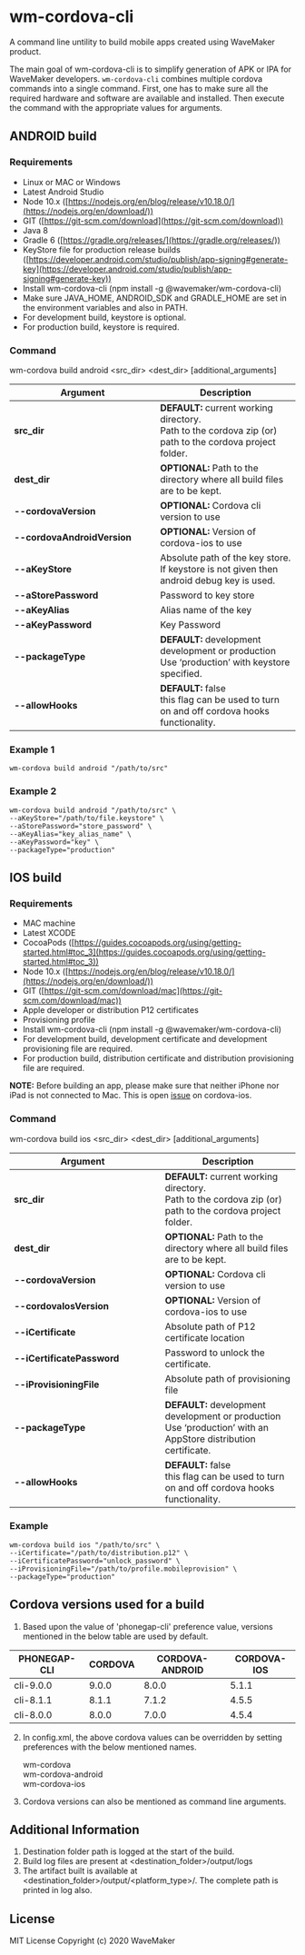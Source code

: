 # wm-cordova-cli

A command line untility to build mobile apps created using WaveMaker product.

The main goal of wm-cordova-cli is to simplify generation of APK or IPA for WaveMaker developers. ```wm-cordova-cli``` combines multiple cordova commands into a single command. First, one has to make sure all the required hardware and software are available and installed. Then execute the command with the appropriate values for arguments.

## ANDROID build

### Requirements

-   Linux or MAC or Windows   
-   Latest Android Studio    
-   Node 10.x ([https://nodejs.org/en/blog/release/v10.18.0/](https://nodejs.org/en/download/))    
-   GIT ([https://git-scm.com/download](https://git-scm.com/download))    
-   Java 8     
-   Gradle 6 ([https://gradle.org/releases/](https://gradle.org/releases/))    
-   KeyStore file for production release builds ([https://developer.android.com/studio/publish/app-signing#generate-key](https://developer.android.com/studio/publish/app-signing#generate-key))    
-   Install wm-cordova-cli (npm install -g @wavemaker/wm-cordova-cli)    
-   Make sure JAVA_HOME, ANDROID_SDK and GRADLE_HOME are set in the environment variables and also in PATH.
-   For development build, keystore is optional.
-   For production build, keystore is required.
  

### Command

wm-cordova build android <src_dir> <dest_dir> [additional_arguments]

  
  


|&nbsp;&nbsp;&nbsp;&nbsp;&nbsp;&nbsp;&nbsp;&nbsp;&nbsp;&nbsp;&nbsp;&nbsp;&nbsp;&nbsp;&nbsp;&nbsp;&nbsp;&nbsp;&nbsp;**Argument**&nbsp;&nbsp;&nbsp;&nbsp;&nbsp;&nbsp;&nbsp;&nbsp;&nbsp;&nbsp;&nbsp;&nbsp;&nbsp;&nbsp;&nbsp;&nbsp;&nbsp;&nbsp;&nbsp;| **Description** |
|--|--|
| **src_dir** | **DEFAULT:** current working directory.<br> Path to the cordova zip (or) path to the cordova project folder. |
|**dest_dir**|**OPTIONAL:** Path to the directory where all build files are to be kept.|
|**\-\-cordovaVersion**|**OPTIONAL:** Cordova cli version to use|
|**\-\-cordovaAndroidVersion**|**OPTIONAL:** Version of cordova-ios to use|
|**\-\-aKeyStore**|Absolute path of the key store. If keystore is not given then android debug key is used.|
|**\-\-aStorePassword**|Password to key store|
|**\-\-aKeyAlias**|Alias name of the key|
|**\-\-aKeyPassword**|Key Password|
|**\-\-packageType**|**DEFAULT:** development<br>development or production<br>Use ‘production’ with keystore specified.|
|**\-\-allowHooks**|**DEFAULT:** false <br> this flag can be used to turn on and off cordova hooks functionality.|

  

### Example 1

~~~
wm-cordova build android "/path/to/src"
~~~
### Example 2    
~~~
wm-cordova build android "/path/to/src" \
--aKeyStore="/path/to/file.keystore" \
--aStorePassword="store_password" \
--aKeyAlias="key_alias_name" \
--aKeyPassword="key" \
--packageType="production"
~~~

## IOS build

### Requirements

-   MAC machine    
-   Latest XCODE
-   CocoaPods ([https://guides.cocoapods.org/using/getting-started.html#toc_3](https://guides.cocoapods.org/using/getting-started.html#toc_3))    
-   Node 10.x ([https://nodejs.org/en/blog/release/v10.18.0/](https://nodejs.org/en/download/))    
-   GIT ([https://git-scm.com/download/mac](https://git-scm.com/download/mac))    
-   Apple developer or distribution P12 certificates    
-   Provisioning profile
-   Install wm-cordova-cli (npm install -g @wavemaker/wm-cordova-cli)
-   For development build, development certificate and development provisioning file are required.
-   For production build, distribution certificate and distribution provisioning file are required.

**NOTE:** Before building an app, please make sure that neither iPhone nor iPad is not connected to Mac. This is open [issue](https://github.com/apache/cordova-ios/issues/420) on cordova-ios.

### Command

wm-cordova build ios <src_dir> <dest_dir> [additional_arguments]

  
  
|&nbsp;&nbsp;&nbsp;&nbsp;&nbsp;&nbsp;&nbsp;&nbsp;&nbsp;&nbsp;&nbsp;&nbsp;&nbsp;&nbsp;&nbsp;&nbsp;&nbsp;&nbsp;&nbsp;**Argument**&nbsp;&nbsp;&nbsp;&nbsp;&nbsp;&nbsp;&nbsp;&nbsp;&nbsp;&nbsp;&nbsp;&nbsp;&nbsp;&nbsp;&nbsp;&nbsp;&nbsp;&nbsp;&nbsp;&nbsp;&nbsp;| **Description** |
|--|--|
| **src_dir** | **DEFAULT:** current working directory.<br> Path to the cordova zip (or) path to the cordova project folder. |
|**dest_dir**|**OPTIONAL:** Path to the directory where all build files are to be kept.|
|**\-\-cordovaVersion**|**OPTIONAL:** Cordova cli version to use|
|**\-\-cordovaIosVersion**|**OPTIONAL:**  Version of cordova-ios to use|
|**\-\-iCertificate**|Absolute path of P12 certificate location|
|**\-\-iCertificatePassword**|Password to unlock the certificate.|
|**\-\-iProvisioningFile**|Absolute path of provisioning file|
|**\-\-packageType**|**DEFAULT:** development<bR>development or production <br>Use ‘production’ with an AppStore distribution certificate.|
|**\-\-allowHooks**|**DEFAULT:** false <br> this flag can be used to turn on and off cordova hooks functionality.|


### Example

  
~~~
wm-cordova build ios "/path/to/src" \
--iCertificate="/path/to/distribution.p12" \
--iCertificatePassword="unlock_password" \
--iProvisioningFile="/path/to/profile.mobileprovision" \
--packageType="production"
~~~


## Cordova versions used for a build 
1. Based upon the value of 'phonegap-cli' preference value, versions mentioned in the below table are used by default.

| PHONEGAP-CLI | CORDOVA | CORDOVA-ANDROID | CORDOVA-IOS |
|--|--|--|--|
| cli-9.0.0 | 9.0.0 | 8.0.0 | 5.1.1 |
| cli-8.1.1 | 8.1.1 | 7.1.2 | 4.5.5 |
| cli-8.0.0 | 8.0.0 | 7.0.0 | 4.5.4 |

2. In config.xml, the above cordova values can be overridden by setting preferences with the below mentioned names.

    wm-cordova<br>
    wm-cordova-android<br>
    wm-cordova-ios

3. Cordova versions can also be mentioned as command line arguments.

## Additional Information

1. Destination folder path is logged at the start of the build.
2. Build log files are present at <destination_folder>/output/logs
3. The artifact built is available at <destination_folder>/output/<platform_type>/. The complete path is printed in log also.

## License
MIT License
Copyright (c)  2020  WaveMaker

